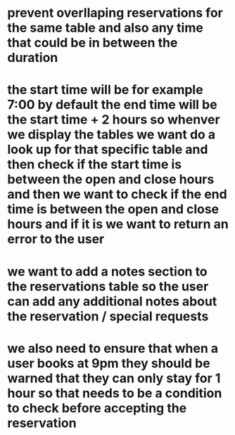 <!-- overlapping reservations -->

# prevent overllaping reservations for the same table and also any time that could be in between the duration

# the start time will be for example 7:00 by default the end time will be the start time + 2 hours so whenver we display the tables we want do a look up for that specific table and then check if the start time is between the open and close hours and then we want to check if the end time is between the open and close hours and if it is we want to return an error to the user

<!-- notes -->

# we want to add a notes section to the reservations table so the user can add any additional notes about the reservation / special requests

# we also need to ensure that when a user books at 9pm they should be warned that they can only stay for 1 hour so that needs to be a condition to check before accepting the reservation
